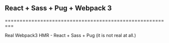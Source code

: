 ## React + Sass + Pug + Webpack 3
=========================================================

Real Webpack3 HMR - React + Sass + Pug (it is not real at all.)
